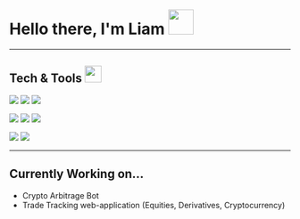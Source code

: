 # Hello there, I'm Liam <img src="https://media.giphy.com/media/gM5qFksULw54NMWyry/giphy.gif" width=45 height=45 padding_top=10 vertical-align=center />

---
## Tech & Tools <img src ="https://media.giphy.com/media/ViCO3ua8uHhhA2ZQ4J/giphy.gif" width=30 height=30 vertical-align=center />


<p float="left">
     <img src="https://img.shields.io/badge/Code-Java-informational?style=plastic&logo=java&logoColor=white&color=009fff" />
     <img src="https://img.shields.io/badge/Code-C/C++-informational?style=plastic&logo=Cplusplus&logoColor=white&color=009fff" />
     <img src="https://img.shields.io/badge/Code-Python-informational?style=plastic&logo=python&logoColor=white&color=009fff" />
</p>

<p float="left">
     <img src="https://img.shields.io/badge/Tool-Gradle-informational?style=plastic&logo=gradle&logoColor=white&color=009fff" />
     <img src="https://img.shields.io/badge/Tool-Travis_CI-informational?style=plastic&logo=travisci&logoColor=white&color=009fff" />
     <img src="https://img.shields.io/badge/Tool-Git-informational?style=plastic&logo=git&logoColor=white&color=009fff" />
</p>

<p float="left">
     <img src="https://img.shields.io/badge/OS-Ubuntu_20.04-informational?style=plastic&logo=ubuntu&logoColor=white&color=009fff" />
     <img src="https://img.shields.io/badge/OS-Windows_10-informational?style=plastic&logo=windows&logoColor=white&color=009fff" />
</p>

---

## Currently Working on... 
* Crypto Arbitrage Bot
* Trade Tracking web-application (Equities, Derivatives, Cryptocurrency)

<!--
**lgfoltz/lgfoltz** is a ✨ _special_ ✨ repository because its `README.md` (this file) appears on your GitHub profile.

Here are some ideas to get you started:

- 🔭 I’m currently working on ...
- 🌱 I’m currently learning ...
- 👯 I’m looking to collaborate on ...
- 🤔 I’m looking for help with ...
- 💬 Ask me about ...
- 📫 How to reach me: ...
- 😄 Pronouns: ...
- ⚡ Fun fact: ...
-->
